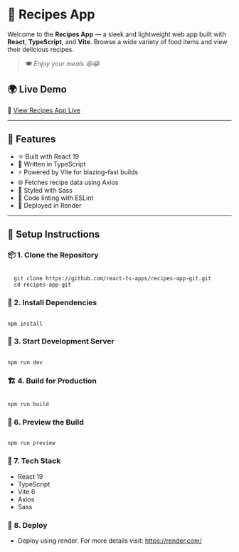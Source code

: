 # 🥗 Recipes App

Welcome to the **Recipes App** — a sleek and lightweight web app built with **React**, **TypeScript**, and **Vite**. Browse a wide variety of food items and view their delicious recipes.

> 🍽️ _Enjoy your meals 😆😂_

## 🌍 Live Demo

🔗 [View Recipes App Live](https://recipes-app-git.onrender.com/)

---

## 🚀 Features

- ⚛️ Built with React 19
- 🔷 Written in TypeScript
- ⚡ Powered by Vite for blazing-fast builds
- 🌐 Fetches recipe data using Axios
- 💅 Styled with Sass
- 🧹 Code linting with ESLint
- 🔗 Deployed in Render

---

## 🧩 Setup Instructions

### 📦 1. Clone the Repository

<pre><code>
  git clone https://github.com/react-ts-apps/recipes-app-git.git
  cd recipes-app-git
</code></pre>

### 🔧 2. Install Dependencies
<pre><code>
npm install
</code></pre>

### 🚀 3. Start Development Server
<pre><code>
npm run dev
</code></pre>
### 🏗️ 4. Build for Production
<pre><code>
npm run build
</code></pre>
### 👀 6. Preview the Build
<pre><code>
npm run preview
</code></pre>
### 🧰 7. Tech Stack
- React 19
- TypeScript
- Vite 6
- Axios
- Sass
 ### 🔗 8. Deploy
- Deploy using render. For more details visit: https://render.com/


